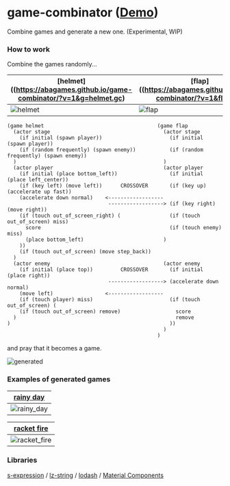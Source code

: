 game-combinator ([Demo](https://abagames.github.io/game-combinator/))
======================
Combine games and generate a new one. (Experimental, WIP)

### How to work

Combine the games randomly...

[helmet]((https://abagames.github.io/game-combinator/?v=1&g=helmet.gc) | [flap]((https://abagames.github.io/game-combinator/?v=1&flap.gc)
--- | ---
![helmet](https://abagames.github.io/game-combinator/img/helmet.gif) | ![flap](https://abagames.github.io/game-combinator/img/flap.gif)

```
(game helmet                                     (game flap
  (actor stage                                     (actor stage
    (if initial (spawn player))                      (if initial (spawn player))
    (if (random frequently) (spawn enemy))           (if (random frequently) (spawn enemy))
  )                                                )
  (actor player                                    (actor player
    (if initial (place bottom_left))                 (if initial (place left_center))
    (if (key left) (move left))      CROSSOVER       (if (key up) (accelerate up fast))
    (accelerate down normal)    <------------------
                                 ------------------> (if (key right) (move right))
    (if (touch out_of_screen_right) (                (if (touch out_of_screen) miss)
      score                                          (if (touch enemy) miss)
      (place bottom_left)                          )
    ))
    (if (touch out_of_screen) (move step_back))  
  )
  (actor enemy                                     (actor enemy
    (if initial (place top))         CROSSOVER       (if initial (place right))
                                 ------------------> (accelerate down normal)
    (move left)                 <------------------
    (if (touch player) miss)                         (if (touch out_of_screen) (
    (if (touch out_of_screen) remove)                  score
  )                                                    remove
)                                                    ))
                                                   )
                                                 )
```

and pray that it becomes a game.

![generated](https://abagames.github.io/game-combinator/img/generated.gif)

### Examples of generated games

|[rainy day](https://abagames.github.io/game-combinator/?v=1&c=NoIg5ghgtgpiA0IBmAnA9lA+ktBXFCoEAxgC5oGIDOpEYc8oAlkoSChAHYAmGCIaJKRicQAXTGJyuYgAs2Lfk05NSTCABs2KJmFml+VAA4QA7qMRGNEAJ4wCExiEVOOPPolQwAjrhGkNG3EnYzMLEAAjXA0NGAMJSSIyCn4rW3sFVkRlVXUtJzTiBhAizmEHROcs0ABrGCDEWKFg0Cg0ADdipvjKl1r6-h09eKc2zsHdfXFe6pA6hpBcIxaQMeKl6ac+http://localhost:8080/?v=1&c=NoIg5ghgtgpiA0IBOB7CATBoIGMAuKSCIAznhGHPKAJYBmxNAdjXjRADZakAOEA7k2I8OEAJ4wiAXSnUQ9RizacsoEn0HDRE6YnUChiGExhQxIGbOz5CW8ZO4LEzVuy5yRuKiABGKPARQAPo4xngOMnJOoADWMOaIHDB0eBZyuKFJSBDhxEkpxABukmJBdBBkFlbyDHJxCcg0YAAWqdUZMFk53khNrUUlZRVt7TiZkt3EJBwo-EHos0LV0SAEAK44zcQoa3hBKHRBJDhIMMZpwKBQKMVT4TxBPrgxFyAdXbmIfmtMoUHNhBoAC8UExyFxLHocIQqLRaqB1pspgC2ogoDQSCRXitEVsvmsOElUSB0ZiqukbEQjCYzI5avIlG5uJ5QsQCA9QmCIst4cgIEwFlBiHRTgBHNZhDjmUbjbKfED5VKIcqVSJwxSuFRyfSaPQaQwgTw6cnquTZAUoIXKsUSsFS17vCby3otJUgFUjKK83HbXb7Q7HU7nWTIUw3OA87g+xA7PYHI4nM5LahXcN3GAPJ44F4yzpO7zfX4wf6AkFglSQtT65H+V46g0+AlEk1vSk1pWmhma9ygFnedktpxd5Q91uyyaJZJu4pIUoelvXW6IBaaSNm-mC7YpYMU8fy6azeaLQfenZImN++OBpNpUOLiOjAhU3xNmAdmrEU737H0lwj7iOnKPR9NOgzzmqJJpsux5rqA5qbjG27JtYe7eAecwrkssGrGeeIgLG-oJkGyZ3mmlhAA)|
|---|
|![rainy_day](https://abagames.github.io/game-combinator/img/rainy_day.gif)|

|[racket fire](https://abagames.github.io/game-combinator/?v=1&c=NoIg5ghgtgpiA0IBmBLATneoIGMAuA9mgiAM54RiZkAOEA7gHYKgECueA+gUp6ThhjNE7Ljz4CYQkqTpMSNADYQAnjGIBdLCCW5qunHC2gUSFiDQRGAEwJQSljIpUhjtBsJBCYUFxv-auITEiLpqISZm2gDWMC6IijBIeK7aUAQAbtSJya5upuax8RYoYAAWKW7pWQ6lFXnaBdqEbDhlJKLcvPyCzFWZRgHY+EQk3r7mTSAojCh4KBCKLKAG1IQ0nDmVgTiGiZZ41Gh1KYhIEOR5brh76hCHJLbyiIxEUIupkeYtbQrK4Z8yDgiJhhrcDtQAEbsRiGThZNDzHAffo1RBsGhXRpRUA-doiDhdCS9TjQvCEexaEBQFCkUiApq49i-AlibqSIScY7lbYWHwDK5AA)|
|---|
|![racket_fire](https://abagames.github.io/game-combinator/img/racket_fire.gif)|

### Libraries

[s-expression](https://github.com/fwg/s-expression) /
[lz-string](http://pieroxy.net/blog/pages/lz-string/index.html) /
[lodash](https://lodash.com/) /
[Material Components](https://material.io/components/)
